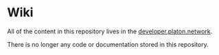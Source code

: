 # Wiki

All of the content in this repository lives in the  [developer.platon.network](https://developer.platon.network/#/?lang=en).

There is no longer any code or documentation stored in this repository.
